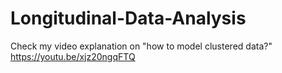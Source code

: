 # Longitudinal-Data-Analysis
Check my video explanation on "how to model clustered data?"
https://youtu.be/xjz20ngqFTQ
